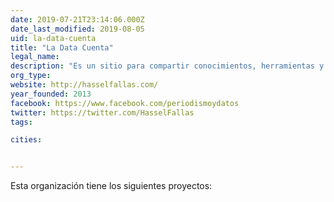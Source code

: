 ```yaml
---
date: 2019-07-21T23:14:06.000Z
date_last_modified: 2019-08-05
uid: la-data-cuenta
title: "La Data Cuenta"
legal_name: 
description: "Es un sitio para compartir conocimientos, herramientas y consejos con todos los interesados en el periodismo de datos y la visualización."
org_type: 
website: http://hasselfallas.com/
year_founded: 2013
facebook: https://www.facebook.com/periodismoydatos
twitter: https://twitter.com/HasselFallas
tags:

cities: 


---
```


Esta organización tiene los siguientes proyectos:


